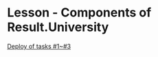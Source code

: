 # Lesson - Components of Result.University

[Deploy of tasks #1~#3](https://nnoskov.github.io/mod_2_frontend/)
